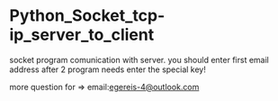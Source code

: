 # Python_Socket_tcp-ip_server_to_client
socket program comunication with server.
you should enter first email address 
after 2 program needs enter the special key!


more question for => email:egereis-4@outlook.com
